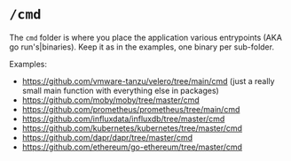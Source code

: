 # `/cmd`

The `cmd` folder is where you place the application various entrypoints (AKA go run's|binaries). Keep it as in the examples, one binary per sub-folder.

Examples:

- https://github.com/vmware-tanzu/velero/tree/main/cmd (just a really small main function with everything else in packages)
- https://github.com/moby/moby/tree/master/cmd
- https://github.com/prometheus/prometheus/tree/main/cmd
- https://github.com/influxdata/influxdb/tree/master/cmd
- https://github.com/kubernetes/kubernetes/tree/master/cmd
- https://github.com/dapr/dapr/tree/master/cmd
- https://github.com/ethereum/go-ethereum/tree/master/cmd